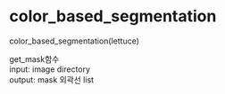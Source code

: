 # color_based_segmentation
color_based_segmentation(lettuce)

get_mask함수 \
input: image directory \
output: mask 외곽선 list

